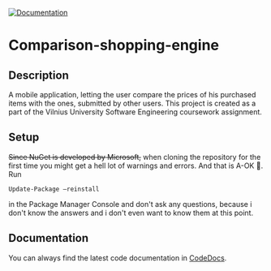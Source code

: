 [![Documentation](https://codedocs.xyz/gedgaudasnikita/Comparison-shopping-engine.svg)](https://codedocs.xyz/gedgaudasnikita/Comparison-shopping-engine/)
# Comparison-shopping-engine

## Description
A mobile application, letting the user compare the prices of his purchased items with the ones, submitted by other users.
This project is created as a part of the Vilnius University Software Engineering coursework assignment.

## Setup
~~Since NuGet is developed by Microsoft,~~ when cloning the repository for the first time you might get a hell lot of warnings and errors. And that is A-OK 🙂. Run

```
Update-Package –reinstall
```

in the Package Manager Console and don't ask any questions, because i don't know the answers and i don't even want to know them at this point.

## Documentation
You can always find the latest code documentation in [CodeDocs](https://codedocs.xyz/gedgaudasnikita/Comparison-shopping-engine/).
